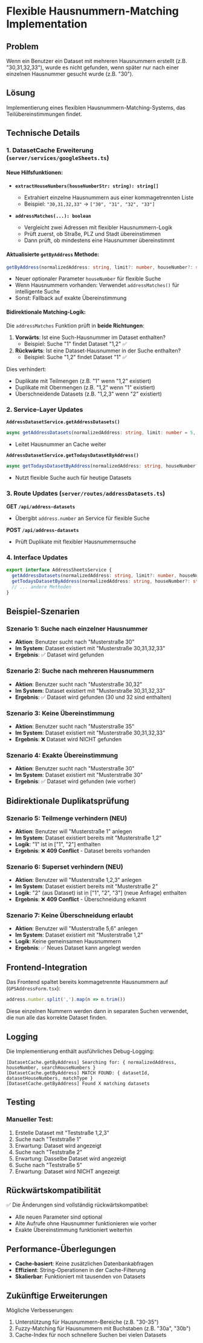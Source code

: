 # Flexible Hausnummern-Matching Implementation

## Problem
Wenn ein Benutzer ein Dataset mit mehreren Hausnummern erstellt (z.B. "30,31,32,33"), wurde es nicht gefunden, wenn später nur nach einer einzelnen Hausnummer gesucht wurde (z.B. "30").

## Lösung
Implementierung eines flexiblen Hausnummern-Matching-Systems, das Teilübereinstimmungen findet.

## Technische Details

### 1. DatasetCache Erweiterung (`server/services/googleSheets.ts`)

#### Neue Hilfsfunktionen:
- **`extractHouseNumbers(houseNumberStr: string): string[]`**
  - Extrahiert einzelne Hausnummern aus einer kommagetrennten Liste
  - Beispiel: `"30,31,32,33"` → `["30", "31", "32", "33"]`

- **`addressMatches(...): boolean`**
  - Vergleicht zwei Adressen mit flexibler Hausnummern-Logik
  - Prüft zuerst, ob Straße, PLZ und Stadt übereinstimmen
  - Dann prüft, ob mindestens eine Hausnummer übereinstimmt

#### Aktualisierte `getByAddress` Methode:
```typescript
getByAddress(normalizedAddress: string, limit?: number, houseNumber?: string): AddressDataset[]
```
- Neuer optionaler Parameter `houseNumber` für flexible Suche
- Wenn Hausnummern vorhanden: Verwendet `addressMatches()` für intelligente Suche
- Sonst: Fallback auf exakte Übereinstimmung

#### Bidirektionale Matching-Logik:
Die `addressMatches` Funktion prüft in **beide Richtungen**:
1. **Vorwärts**: Ist eine Such-Hausnummer im Dataset enthalten?
   - Beispiel: Suche "1" findet Dataset "1,2" ✅
2. **Rückwärts**: Ist eine Dataset-Hausnummer in der Suche enthalten?
   - Beispiel: Suche "1,2" findet Dataset "1" ✅

Dies verhindert:
- Duplikate mit Teilmengen (z.B. "1" wenn "1,2" existiert)
- Duplikate mit Obermengen (z.B. "1,2" wenn "1" existiert)
- Überschneidende Datasets (z.B. "1,2,3" wenn "2" existiert)

### 2. Service-Layer Updates

**`AddressDatasetService.getAddressDatasets()`**
```typescript
async getAddressDatasets(normalizedAddress: string, limit: number = 5, houseNumber?: string): Promise<AddressDataset[]>
```
- Leitet Hausnummer an Cache weiter

**`AddressDatasetService.getTodaysDatasetByAddress()`**
```typescript
async getTodaysDatasetByAddress(normalizedAddress: string, houseNumber?: string): Promise<AddressDataset | null>
```
- Nutzt flexible Suche auch für heutige Datasets

### 3. Route Updates (`server/routes/addressDatasets.ts`)

**GET `/api/address-datasets`**
- Übergibt `address.number` an Service für flexible Suche

**POST `/api/address-datasets`**
- Prüft Duplikate mit flexibler Hausnummernsuche

### 4. Interface Updates
```typescript
export interface AddressSheetsService {
  getAddressDatasets(normalizedAddress: string, limit?: number, houseNumber?: string): Promise<AddressDataset[]>;
  getTodaysDatasetByAddress(normalizedAddress: string, houseNumber?: string): Promise<AddressDataset | null>;
  // ... andere Methoden
}
```

## Beispiel-Szenarien

### Szenario 1: Suche nach einzelner Hausnummer
- **Aktion**: Benutzer sucht nach "Musterstraße 30"
- **Im System**: Dataset existiert mit "Musterstraße 30,31,32,33"
- **Ergebnis**: ✅ Dataset wird gefunden

### Szenario 2: Suche nach mehreren Hausnummern
- **Aktion**: Benutzer sucht nach "Musterstraße 30,32"
- **Im System**: Dataset existiert mit "Musterstraße 30,31,32,33"
- **Ergebnis**: ✅ Dataset wird gefunden (30 und 32 sind enthalten)

### Szenario 3: Keine Übereinstimmung
- **Aktion**: Benutzer sucht nach "Musterstraße 35"
- **Im System**: Dataset existiert mit "Musterstraße 30,31,32,33"
- **Ergebnis**: ❌ Dataset wird NICHT gefunden

### Szenario 4: Exakte Übereinstimmung
- **Aktion**: Benutzer sucht nach "Musterstraße 30"
- **Im System**: Dataset existiert mit "Musterstraße 30"
- **Ergebnis**: ✅ Dataset wird gefunden (wie vorher)

## Bidirektionale Duplikatsprüfung

### Szenario 5: Teilmenge verhindern (NEU)
- **Aktion**: Benutzer will "Musterstraße 1" anlegen
- **Im System**: Dataset existiert bereits mit "Musterstraße 1,2"
- **Logik**: "1" ist in ["1", "2"] enthalten
- **Ergebnis**: ❌ **409 Conflict** - Dataset bereits vorhanden

### Szenario 6: Superset verhindern (NEU)
- **Aktion**: Benutzer will "Musterstraße 1,2,3" anlegen
- **Im System**: Dataset existiert bereits mit "Musterstraße 2"
- **Logik**: "2" (aus Dataset) ist in ["1", "2", "3"] (neue Anfrage) enthalten
- **Ergebnis**: ❌ **409 Conflict** - Überschneidung erkannt

### Szenario 7: Keine Überschneidung erlaubt
- **Aktion**: Benutzer will "Musterstraße 5,6" anlegen
- **Im System**: Dataset existiert mit "Musterstraße 1,2"
- **Logik**: Keine gemeinsamen Hausnummern
- **Ergebnis**: ✅ Neues Dataset kann angelegt werden

## Frontend-Integration

Das Frontend spaltet bereits kommagetrennte Hausnummern auf (`GPSAddressForm.tsx`):
```typescript
address.number.split(',').map(n => n.trim())
```

Diese einzelnen Nummern werden dann in separaten Suchen verwendet, die nun alle das korrekte Dataset finden.

## Logging

Die Implementierung enthält ausführliches Debug-Logging:
```
[DatasetCache.getByAddress] Searching for: { normalizedAddress, houseNumber, searchHouseNumbers }
[DatasetCache.getByAddress] MATCH FOUND: { datasetId, datasetHouseNumbers, matchType }
[DatasetCache.getByAddress] Found X matching datasets
```

## Testing

### Manueller Test:
1. Erstelle Dataset mit "Teststraße 1,2,3"
2. Suche nach "Teststraße 1"
3. Erwartung: Dataset wird angezeigt
4. Suche nach "Teststraße 2"
5. Erwartung: Dasselbe Dataset wird angezeigt
6. Suche nach "Teststraße 5"
7. Erwartung: Dataset wird NICHT angezeigt

## Rückwärtskompatibilität

✅ Die Änderungen sind vollständig rückwärtskompatibel:
- Alle neuen Parameter sind optional
- Alte Aufrufe ohne Hausnummer funktionieren wie vorher
- Exakte Übereinstimmung funktioniert weiterhin

## Performance-Überlegungen

- **Cache-basiert**: Keine zusätzlichen Datenbankabfragen
- **Effizient**: String-Operationen in der Cache-Filterung
- **Skalierbar**: Funktioniert mit tausenden von Datasets

## Zukünftige Erweiterungen

Mögliche Verbesserungen:
1. Unterstützung für Hausnummern-Bereiche (z.B. "30-35")
2. Fuzzy-Matching für Hausnummern mit Buchstaben (z.B. "30a", "30b")
3. Cache-Index für noch schnellere Suchen bei vielen Datasets
